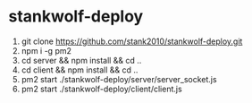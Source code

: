 # stankwolf-deploy
1. git clone https://github.com/stank2010/stankwolf-deploy.git
2. npm i -g pm2
3. cd server && npm install && cd ..
4. cd client && npm install && cd ..
5. pm2 start ./stankwolf-deploy/server/server_socket.js
6. pm2 start ./stankwolf-deploy/client/client.js

